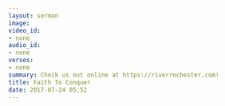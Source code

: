 ```yaml
---
layout: sermon
image: 
video_id:
- none
audio_id:
- none
verses:
- none
summary: Check us out online at https://riverrochester.com!
title: Faith To Conquer
date: 2017-07-24 05:52
---
```

